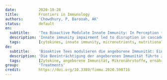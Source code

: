 ```yaml
---
date:          2020-10-28
title:         Frontiers in Immunology
authors:       'Chowdhury, P, Barooah, AK'
status:        default
en:
  subtitle:    'Tea Bioactive Modulate Innate Immunity: In Perception to COVID-19 Pandemic'
  description: 'Innate immunity impairment led to disruption in cascade of signaling pathways upregulating pro-inflammatory cytokines, diminish interferons, depleted natural killer cells and activate reactive oxygen species production. These conditions severely affected body’s ability to fight against infectious diseases and also plays a pivotal role in disease progression. Here, in emphasis is on nutritional immunity for regulating effective innate immune response for combating against infectious diseases like novel coronavirus disease (COVID 19). Drawing from discoveries on in-vitro experiments, animal models and human trials, tea polyphenols, micronutrients, and vitamins has the potential to modulate and enhance innate immune response. This article provides a comprehensive review on tea (Camellia sinensis L) infusion (a hot water extract of dried processed tea leaves prepared from young shoots of tea plant) as an innate immunity modulator. Tea infusion is rich in polyphenols; epigallocatechin gallate (EGCG) and theaflavin (TF), major green and black tea polyphenols, respectively. Studies showed their immunomodulatory competence. Tea infusions are also rich in alkaloids; caffeine and its intermediates, theophylline and theobromine, which have anti-inflammatory properties. Tea plant being an acidophilic perennial crop can accumulate different micronutrients, viz., copper (Cu), iron (Fe), manganese (Mn), selenium (Se), and zinc (Zn) from growing medium, i.e., from soil, which led to their considerable presence in tea infusion. Micronutrients are integral part of innate immune response. Overall, this review presents tea infusion as an important source of nutritional immunity which can enhance innate immune response in order to mitigate the unprecedented COVID-19 pandemic.'
  tags:        [cytokines, innate immunity, micronutrients, nutritional immunity, tea polyphenols, vitamins]
de:
  subtitle:    'Bioaktive Tees modulieren die angeborene Immunität: Ein Blick auf die COVID-19-Pandemie'
  description: 'Die Beeinträchtigung der angeborenen Immunität führte zu einer Unterbrechung der Kaskade von Signalwegen, die pro-inflammatorische Zytokine hochregulierten, Interferone verringerten, natürliche Killerzellen verarmten und die Produktion reaktiver Sauerstoffspezies aktivierten. Diese Bedingungen beeinträchtigen die Fähigkeit des Körpers, Infektionskrankheiten zu bekämpfen, und spielen auch eine entscheidende Rolle bei der Krankheitsprogression. Hier liegt der Schwerpunkt auf der ernährungsbedingten Immunität zur Regulierung einer wirksamen angeborenen Immunantwort zur Bekämpfung von Infektionskrankheiten wie der neuartigen Coronavirus-Krankheit (COVID 19). Auf der Grundlage von Entdeckungen bei In-vitro-Experimenten, Tiermodellen und Studien am Menschen haben Tee-Polyphenole, Mikronährstoffe und Vitamine das Potenzial, die angeborene Immunantwort zu modulieren und zu verbessern. Dieser Artikel bietet einen umfassenden Überblick über Tee (Camellia sinensis L.), einen Heißwasserextrakt aus getrockneten, verarbeiteten Teeblättern, die aus jungen Trieben der Teepflanze gewonnen werden, als Modulator der angeborenen Immunität. Teeaufguss ist reich an Polyphenolen; Epigallocatechingallat (EGCG) und Theaflavin (TF), die wichtigsten Polyphenole des grünen bzw. schwarzen Tees. In Studien wurde ihre immunmodulatorische Wirkung nachgewiesen. Teeaufgüsse sind auch reich an Alkaloiden; Koffein und seine Zwischenprodukte Theophyllin und Theobromin, die entzündungshemmende Eigenschaften haben. Da die Teepflanze eine säureliebende, mehrjährige Pflanze ist, kann sie verschiedene Mikronährstoffe wie Kupfer (Cu), Eisen (Fe), Mangan (Mn), Selen (Se) und Zink (Zn) aus dem Wachstumsmedium, d. h. aus dem Boden, aufnehmen, was zu ihrem beträchtlichen Vorkommen im Teeaufguss führt. Mikronährstoffe sind ein wesentlicher Bestandteil der angeborenen Immunantwort. Insgesamt wird in dieser Übersicht der Teeaufguss als wichtige Quelle für die ernährungsbedingte Immunität vorgestellt, die die angeborene Immunantwort verstärken kann, um die beispiellose COVID-19-Pandemie einzudämmen.' 
  tags:        [Zytokine, angeborene Immunität, Mikronährstoffe, ernährungsbedingte Immunität, Tee-Polyphenole, Vitamine]
group:         'Treatments'
credit:        https://doi.org/10.3389/fimmu.2020.590716
---
```

